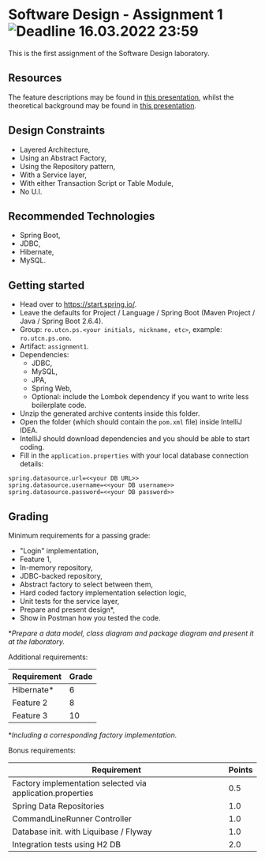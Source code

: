 # Software Design - Assignment 1 ![Deadline 16.03.2022 23:59](https://img.shields.io/badge/deadline-16.03.2022%2023%3A59-blue.svg "Deadline: 16.03.2022 23:59")
This is the first assignment of the Software Design laboratory.

## Resources
The feature descriptions may be found in [this presentation](https://docs.google.com/document/d/1tVYAyPtw45p4jIwGaeIKsNPpqTvS5VukwBIKkj6pv8A/edit?usp=sharing), whilst the theoretical background may be found in [this presentation](https://docs.google.com/presentation/d/1xiVZN2jJTUwR7M02tQJaZdfztIgUi0BR/edit?usp=sharing&ouid=102090218605835099815&rtpof=true&sd=true).

## Design Constraints
 * Layered Architecture,
 * Using an Abstract Factory,
 * Using the Repository pattern,
 * With a Service layer, 
 * With either Transaction Script or Table Module,
 * No U.I.

## Recommended Technologies
 * Spring Boot,
 * JDBC,
 * Hibernate,
 * MySQL.

## Getting started
 * Head over to https://start.spring.io/.
 * Leave the defaults for Project / Language / Spring Boot (Maven Project / Java / Spring Boot 2.6.4).
 * Group: `ro.utcn.ps.<your initials, nickname, etc>`, example: `ro.utcn.ps.ono`.
 * Artifact: `assignment1`.
 * Dependencies:
   - JDBC,
   - MySQL,
   - JPA,
   - Spring Web,
   - Optional: include the Lombok dependency if you want to write less boilerplate code.
 * Unzip the generated archive contents inside this folder.
 * Open the folder (which should contain the `pom.xml` file) inside IntelliJ IDEA.
 * IntelliJ should download dependencies and you should be able to start coding.
 * Fill in the `application.properties` with your local database connection details: 

```
spring.datasource.url=<<your DB URL>>
spring.datasource.username=<<your DB username>>
spring.datasource.password=<<your DB password>>
```

## Grading

Minimum requirements for a passing grade:
 * "Login" implementation,
 * Feature 1,
 * In-memory repository,
 * JDBC-backed repository,
 * Abstract factory to select between them,
 * Hard coded factory implementation selection logic,
 * Unit tests for the service layer,
 * Prepare and present design*,
 * Show in Postman how you tested the code.

**Prepare a data model, class diagram and package diagram and present it at the laboratory.*

Additional requirements:

| Requirement                        | Grade |
|------------------------------------|-------|
| Hibernate*                         |   6   |
| Feature 2                          |   8   |
| Feature 3                          |  10   |

**Including a corresponding factory implementation.*

Bonus requirements:

| Requirement                                                | Points |
|------------------------------------------------------------|--------|
| Factory implementation selected via application.properties | 0.5    |
| Spring Data Repositories                                   | 1.0    |
| CommandLineRunner Controller                               | 1.0    |
| Database init. with Liquibase / Flyway                     | 1.0    |
| Integration tests using H2 DB                              | 2.0    |
